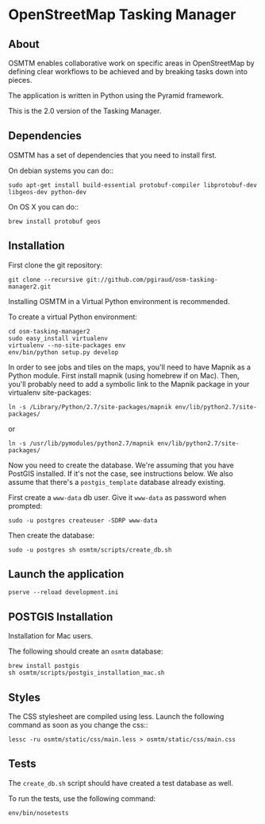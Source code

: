 OpenStreetMap Tasking Manager
=============================

About
-----

OSMTM enables collaborative work on specific areas in OpenStreetMap by defining
clear workflows to be achieved and by breaking tasks down into pieces.

The application is written in Python using the Pyramid framework.

This is the 2.0 version of the Tasking Manager.

Dependencies
------------

OSMTM has a set of dependencies that you need to install first.

On debian systems you can do::

    sudo apt-get install build-essential protobuf-compiler libprotobuf-dev libgeos-dev python-dev

On OS X you can do::

    brew install protobuf geos


Installation
------------

First clone the git repository:

    git clone --recursive git://github.com/pgiraud/osm-tasking-manager2.git

Installing OSMTM in a Virtual Python environment is recommended.

To create a virtual Python environment:

    cd osm-tasking-manager2
    sudo easy_install virtualenv
    virtualenv --no-site-packages env
    env/bin/python setup.py develop

In order to see jobs and tiles on the maps, you'll need to have Mapnik as
a Python module.
First install mapnik (using homebrew if on Mac).
Then, you'll probably need to add a symbolic link to the Mapnik package in your
virtualenv site-packages:

    ln -s /Library/Python/2.7/site-packages/mapnik env/lib/python2.7/site-packages/

or

    ln -s /usr/lib/pymodules/python2.7/mapnik env/lib/python2.7/site-packages/

Now you need to create the database. We're assuming that you have PostGIS
installed. If it's not the case, see instructions below.
We also assume that there's a `postgis_template` database already existing.

First create a `www-data` db user. Give it `www-data` as password when prompted:

    sudo -u postgres createuser -SDRP www-data

Then create the database:

    sudo -u postgres sh osmtm/scripts/create_db.sh

Launch the application
----------------------

    pserve --reload development.ini

POSTGIS Installation
--------------------

Installation for Mac users.

The following should create an `osmtm` database:

    brew install postgis
    sh osmtm/scripts/postgis_installation_mac.sh

Styles
------

The CSS stylesheet are compiled using less. Launch the following command as
soon as you change the css::

    lessc -ru osmtm/static/css/main.less > osmtm/static/css/main.css

Tests
-----

The `create_db.sh` script should have created a test database as well.

To run the tests, use the following command:

    env/bin/nosetests
